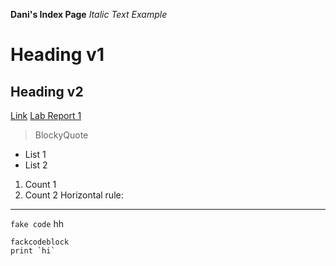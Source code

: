 **Dani's Index Page**
*Italic Text Example* 
# Heading v1
## Heading v2
[Link](google.com)
[Lab Report 1](https://drahmanucsd.github.io/cse15l-lav-reports/lab-report-1-week-%202.html)  
>BlockyQuote
* List 1
* List 2
1. Count 1
2. Count 2
Horizontal rule:

---
`fake code`
hh
```
fackcodeblock
print `hi`
```


